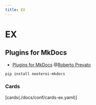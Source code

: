 ```yaml
---
title: EX
---
```


# EX

## Plugins for MkDocs

-   [Plugins for MkDocs](https://www.neoteroi.dev/mkdocs-plugins/) @[Roberto Prevato](https://twitter.com/RobertoPrevato)

```sh
pip install neoteroi-mkdocs
```

### Cards

[cards(./docs/conf/cards-ex.yaml)]